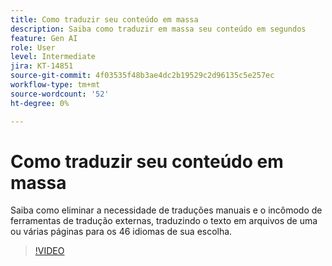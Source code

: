 ```yaml
---
title: Como traduzir seu conteúdo em massa
description: Saiba como traduzir em massa seu conteúdo em segundos
feature: Gen AI
role: User
level: Intermediate
jira: KT-14851
source-git-commit: 4f03535f48b3ae4dc2b19529c2d96135c5e257ec
workflow-type: tm+mt
source-wordcount: '52'
ht-degree: 0%

---
```


# Como traduzir seu conteúdo em massa

Saiba como eliminar a necessidade de traduções manuais e o incômodo de ferramentas de tradução externas, traduzindo o texto em arquivos de uma ou várias páginas para os 46 idiomas de sua escolha.

>[!VIDEO](https://video.tv.adobe.com/v/3427023?quality=12&learn=on&hidetitle=true)
